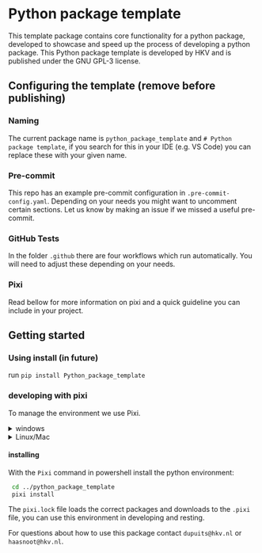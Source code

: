 # Python package template

This template package contains core functionality for a python package, developed to showcase and speed up the process of developing a python package. This Python package template is developed by HKV and is published under the GNU GPL-3 license.

## Configuring the template (remove before publishing)

### Naming

The current package name is `python_package_template` and `# Python package template`, if you search for this in your IDE (e.g. VS Code) you can replace these with your given name.

### Pre-commit

This repo has an example pre-commit configuration in `.pre-commit-config.yaml`.
Depending on your needs you might want to uncomment certain sections.
Let us know by making an issue if we missed a useful pre-commit.

### GitHub Tests

In the folder `.github` there are four workflows which run automatically.
You will need to adjust these depending on your needs.

### Pixi

Read bellow for more information on pixi and a quick guideline you can include in your project.

## Getting started

### Using install (in future)

run `pip install Python_package_template`

### developing with pixi

To manage the environment we use Pixi.

<details>
<summary>windows</summary>

```powershell
iwr -useb https://pixi.sh/install.ps1 | iex
```

</details>

<details>
<summary>Linux/Mac</summary>

```bash
curl -fsSL https://pixi.sh/install.sh | bash
```
</details>


#### installing

With the `Pixi` command in powershell install the python environment:

```bash
 cd ../python_package_template
 pixi install
```

The `pixi.lock` file loads the correct packages and downloads to the `.pixi` file, you can use this environment in developing and resting.

For questions about how to use this package contact `dupuits@hkv.nl` or `haasnoot@hkv.nl`.
